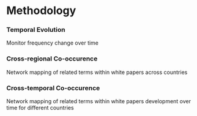 # Methodology


### Temporal Evolution

  Monitor frequency change over time
  
 ### Cross-regional Co-occurence

  Network mapping of related terms within white papers across countries
  
  ### Cross-temporal Co-occurence

  Network mapping of related terms within white papers development over time for different countries


